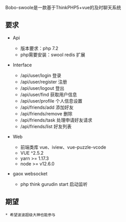 Bobo-swoole是一款基于ThinkPHP5+vue的及时聊天系统


## **要求**

* Api
    * 版本要求：php 7.2
    * php需要安装：swool redis 扩展
* Interface 
    - /api/user/login 登录
    - /api/user/register 注册
    - /api/user/logout 登出
    - /api/user/find 获取用户信息
    - /api/user/profile 个人信息设置
    - /api/friends/add 添加好友
    - /api/friends/remove 删除
    - /api/friends/task 处理申请好友请求
    - /api/friends/list 好友列表

* Web
    * 前端类库 vue、iview、vue-puzzle-vcode
    * VUE ^2.5.2
    * yarn >= 1.17.3
    * node >= v12.6.0

* gaox websocket
    * php think gurudin start 启动监听

## **期望**
    * 希望波波超级大神也能参与
